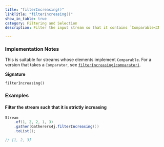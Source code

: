 ```yaml
---
title: "filterIncreasing()"
linkTitle: "filterIncreasing()"
show_in_table: true
category: Filtering and Selection
description: Filter the input stream so that it contains `Comparable<INPUT>` elements in a strictly increasing order.

---
```


### Implementation Notes

This is suitable for streams whose elements implement `Comparable`. For a version that takes a `Comparator`, see [`filterIncreasing(comparator)`](/gatherers/filtering-and-selection/filterincreasingcomparator/).

**Signature**

`filterIncreasing()`

### Examples

#### Filter the stream such that it is strictly increasing


```java
Stream
    .of(1, 2, 2, 1, 3)
    .gather(Gatherers4j.filterIncreasing())
    .toList();

// [1, 2, 3]
```
